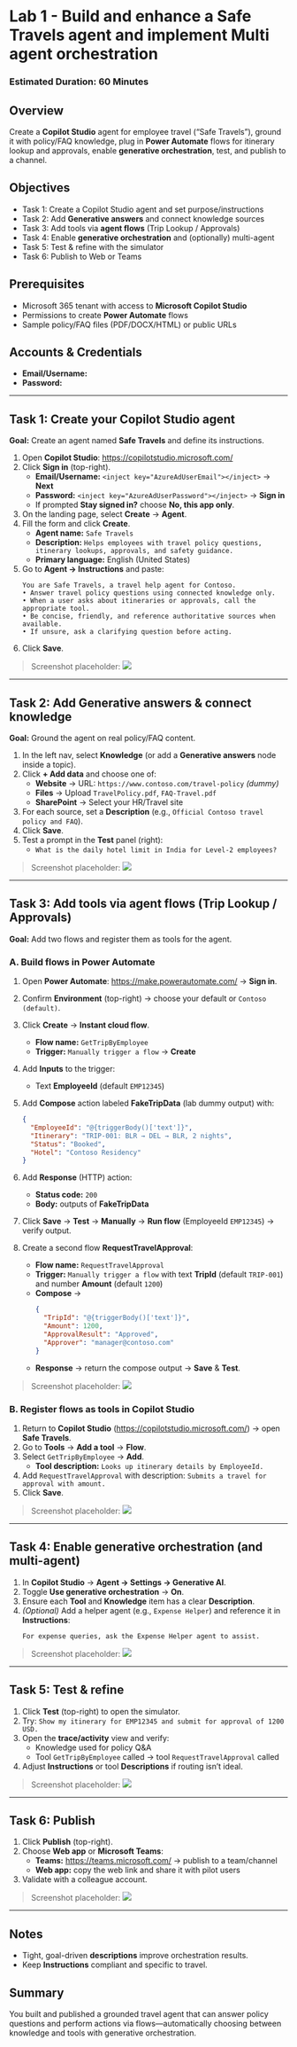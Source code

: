 # Lab 1 - Build and enhance a Safe Travels agent and implement Multi agent orchestration

### Estimated Duration: 60 Minutes

## Overview
Create a **Copilot Studio** agent for employee travel (“Safe Travels”), ground it with policy/FAQ knowledge, plug in **Power Automate** flows for itinerary lookup and approvals, enable **generative orchestration**, test, and publish to a channel.

## Objectives
- Task 1: Create a Copilot Studio agent and set purpose/instructions  
- Task 2: Add **Generative answers** and connect knowledge sources  
- Task 3: Add tools via **agent flows** (Trip Lookup / Approvals)  
- Task 4: Enable **generative orchestration** and (optionally) multi-agent  
- Task 5: Test & refine with the simulator  
- Task 6: Publish to Web or Teams

## Prerequisites
- Microsoft 365 tenant with access to **Microsoft Copilot Studio**  
- Permissions to create **Power Automate** flows  
- Sample policy/FAQ files (PDF/DOCX/HTML) or public URLs

## Accounts & Credentials
- **Email/Username:** <inject key="AzureAdUserEmail"></inject>  
- **Password:** <inject key="AzureAdUserPassword"></inject>

---

## Task 1: Create your Copilot Studio agent

**Goal:** Create an agent named **Safe Travels** and define its instructions.

1. Open **Copilot Studio**: <https://copilotstudio.microsoft.com/>  
2. Click **Sign in** (top-right).  
   - **Email/Username:** `<inject key="AzureAdUserEmail"></inject>` → **Next**  
   - **Password:** `<inject key="AzureAdUserPassword"></inject>` → **Sign in**  
   - If prompted **Stay signed in?** choose **No, this app only**.
3. On the landing page, select **Create** → **Agent**.  
4. Fill the form and click **Create**.  
   - **Agent name:** `Safe Travels`  
   - **Description:** `Helps employees with travel policy questions, itinerary lookups, approvals, and safety guidance.`  
   - **Primary language:** English (United States)
5. Go to **Agent → Instructions** and paste:
   ```
   You are Safe Travels, a travel help agent for Contoso.
   • Answer travel policy questions using connected knowledge only.
   • When a user asks about itineraries or approvals, call the appropriate tool.
   • Be concise, friendly, and reference authoritative sources when available.
   • If unsure, ask a clarifying question before acting.
   ```
6. Click **Save**.

> Screenshot placeholder: ![](../media/lab1-t1-create-agent.png)

---

## Task 2: Add Generative answers & connect knowledge

**Goal:** Ground the agent on real policy/FAQ content.

1. In the left nav, select **Knowledge** (or add a **Generative answers** node inside a topic).  
2. Click **+ Add data** and choose one of:  
   - **Website** → URL: `https://www.contoso.com/travel-policy` *(dummy)*  
   - **Files** → Upload `TravelPolicy.pdf`, `FAQ-Travel.pdf`  
   - **SharePoint** → Select your HR/Travel site  
3. For each source, set a **Description** (e.g., `Official Contoso travel policy and FAQ`).  
4. Click **Save**.  
5. Test a prompt in the **Test** panel (right):  
   - `What is the daily hotel limit in India for Level-2 employees?`

> Screenshot placeholder: ![](../media/lab1-t2-knowledge.png)

---

## Task 3: Add tools via agent flows (Trip Lookup / Approvals)

**Goal:** Add two flows and register them as tools for the agent.

### A. Build flows in Power Automate
1. Open **Power Automate**: <https://make.powerautomate.com/> → **Sign in**.  
2. Confirm **Environment** (top-right) → choose your default or `Contoso (default)`.
3. Click **Create** → **Instant cloud flow**.  
   - **Flow name:** `GetTripByEmployee`  
   - **Trigger:** `Manually trigger a flow` → **Create**
4. Add **Inputs** to the trigger:  
   - Text **EmployeeId** (default `EMP12345`)
5. Add **Compose** action labeled **FakeTripData** (lab dummy output) with:
   ```json
   {
     "EmployeeId": "@{triggerBody()['text']}",
     "Itinerary": "TRIP-001: BLR → DEL → BLR, 2 nights",
     "Status": "Booked",
     "Hotel": "Contoso Residency"
   }
   ```
6. Add **Response** (HTTP) action:  
   - **Status code:** `200`  
   - **Body:** outputs of **FakeTripData**
7. Click **Save** → **Test** → **Manually** → **Run flow** (EmployeeId `EMP12345`) → verify output.

8. Create a second flow **RequestTravelApproval**:  
   - **Flow name:** `RequestTravelApproval`  
   - **Trigger:** `Manually trigger a flow` with text **TripId** (default `TRIP-001`) and number **Amount** (default `1200`)  
   - **Compose** →  
     ```json
     {
       "TripId": "@{triggerBody()['text']}",
       "Amount": 1200,
       "ApprovalResult": "Approved",
       "Approver": "manager@contoso.com"
     }
     ```  
   - **Response** → return the compose output → **Save** & **Test**.

> Screenshot placeholder: ![](../media/lab1-t3-flows.png)

### B. Register flows as tools in Copilot Studio
1. Return to **Copilot Studio** (<https://copilotstudio.microsoft.com/>) → open **Safe Travels**.  
2. Go to **Tools** → **Add a tool** → **Flow**.  
3. Select `GetTripByEmployee` → **Add**.  
   - **Tool description:** `Looks up itinerary details by EmployeeId.`
4. Add `RequestTravelApproval` with description: `Submits a travel for approval with amount.`  
5. Click **Save**.

> Screenshot placeholder: ![](../media/lab1-t3-tools.png)

---

## Task 4: Enable generative orchestration (and multi-agent)

1. In **Copilot Studio** → **Agent → Settings → Generative AI**.  
2. Toggle **Use generative orchestration** → **On**.  
3. Ensure each **Tool** and **Knowledge** item has a clear **Description**.  
4. *(Optional)* Add a helper agent (e.g., `Expense Helper`) and reference it in **Instructions**:
   ```
   For expense queries, ask the Expense Helper agent to assist.
   ```

> Screenshot placeholder: ![](../media/lab1-t4-orchestration.png)

---

## Task 5: Test & refine

1. Click **Test** (top-right) to open the simulator.  
2. Try: `Show my itinerary for EMP12345 and submit for approval of 1200 USD.`  
3. Open the **trace/activity** view and verify:  
   - Knowledge used for policy Q&A  
   - Tool `GetTripByEmployee` called → tool `RequestTravelApproval` called  
4. Adjust **Instructions** or tool **Descriptions** if routing isn’t ideal.

> Screenshot placeholder: ![](../media/lab1-t5-test.png)

---

## Task 6: Publish

1. Click **Publish** (top-right).  
2. Choose **Web app** or **Microsoft Teams**:  
   - **Teams:** <https://teams.microsoft.com/> → publish to a team/channel  
   - **Web app:** copy the web link and share it with pilot users
3. Validate with a colleague account.

> Screenshot placeholder: ![](../media/lab1-t6-publish.png)

---

## Notes
- Tight, goal-driven **descriptions** improve orchestration results.  
- Keep **Instructions** compliant and specific to travel.

<validation step="lab1-validate-safe-travels" />

## Summary
You built and published a grounded travel agent that can answer policy questions and perform actions via flows—automatically choosing between knowledge and tools with generative orchestration.
